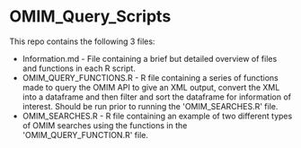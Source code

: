# OMIM_Query_Scripts

This repo contains the following 3 files:

- Information.md - File containing a brief but detailed overview of files and functions in each R script.
- OMIM_QUERY_FUNCTIONS.R - R file containing a series of functions made to query the OMIM API to give an XML output, convert the XML into a dataframe and then filter and sort the dataframe for information of interest. Should be run prior to running the 'OMIM_SEARCHES.R' file. 
- OMIM_SEARCHES.R - R file containing an example of two different types of OMIM searches using the functions in the 'OMIM_QUERY_FUNCTION.R' file. 
